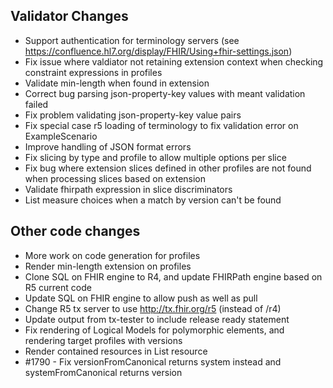 ## Validator Changes

* Support authentication for terminology servers (see https://confluence.hl7.org/display/FHIR/Using+fhir-settings.json)
* Fix issue where valdiator not retaining extension context when checking constraint expressions in profiles
* Validate min-length when found in extension
* Correct bug parsing json-property-key values with meant validation failed
* Fix problem validating json-property-key value pairs
* Fix special case r5 loading of terminology to fix validation error on ExampleScenario
* Improve handling of JSON format errors
* Fix slicing by type and profile to allow multiple options per slice
* Fix bug where extension slices defined in other profiles are not found when processing slices based on extension
* Validate fhirpath expression in slice discriminators
* List measure choices when a match by version can't be found

## Other code changes

* More work on code generation for profiles
* Render min-length extension on profiles
* Clone SQL on FHIR engine to R4, and update FHIRPath engine based on R5 current code
* Update SQL on FHIR engine to allow push as well as pull
* Change R5 tx server to use http://tx.fhir.org/r5 (instead of /r4)
* Update output from tx-tester to include release ready statement
* Fix rendering of Logical Models for polymorphic elements, and rendering target profiles with versions
* Render contained resources in List resource
* #1790 - Fix versionFromCanonical returns system instead and systemFromCanonical returns version
